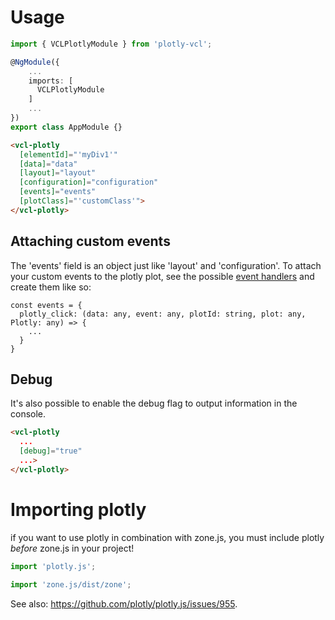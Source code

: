 # Usage

```ts
import { VCLPlotlyModule } from 'plotly-vcl';

@NgModule({
    ...
    imports: [
      VCLPlotlyModule
    ]
    ...
})
export class AppModule {}
```

```html
<vcl-plotly
  [elementId]="'myDiv1'"
  [data]="data"
  [layout]="layout"
  [configuration]="configuration"
  [events]="events"
  [plotClass]="'customClass'">
</vcl-plotly>
```

## Attaching custom events

The 'events' field is an object just like 'layout' and 'configuration'.
To attach your custom events to the plotly plot, see the possible
[event handlers](https://community.plot.ly/t/a-complete-list-of-plotly-events/1843)
and create them like so:

```
const events = {
  plotly_click: (data: any, event: any, plotId: string, plot: any, Plotly: any) => {
    ...
  }
}
```

## Debug
It's also possible to enable the debug flag to output information in the console.
```html
<vcl-plotly
  ...
  [debug]="true"
  ...>
</vcl-plotly>
```

# Importing plotly

if you want to use plotly in combination with zone.js,
you must include plotly *before* zone.js in your project!

```ts
import 'plotly.js';

import 'zone.js/dist/zone';
```

See also: https://github.com/plotly/plotly.js/issues/955.
